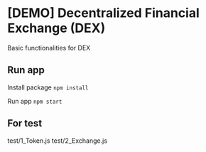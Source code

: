 # [DEMO] Decentralized Financial Exchange (DEX)

Basic functionalities for DEX

## Run app

Install package
`
npm install
`

Run app
`
npm start
`

## For test
test/1_Token.js
test/2_Exchange.js